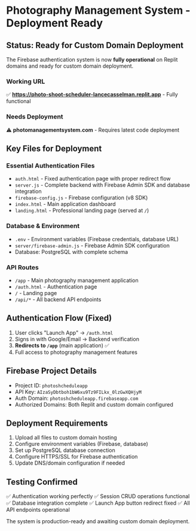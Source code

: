 # Photography Management System - Deployment Ready

## Status: Ready for Custom Domain Deployment

The Firebase authentication system is now **fully operational** on Replit domains and ready for custom domain deployment.

### Working URL
✅ **https://photo-shoot-scheduler-lancecasselman.replit.app** - Fully functional

### Needs Deployment
⚠️ **photomanagementsystem.com** - Requires latest code deployment

## Key Files for Deployment

### Essential Authentication Files
- `auth.html` - Fixed authentication page with proper redirect flow
- `server.js` - Complete backend with Firebase Admin SDK and database integration
- `firebase-config.js` - Firebase configuration (v8 SDK)
- `index.html` - Main application dashboard
- `landing.html` - Professional landing page (served at `/`)

### Database & Environment
- `.env` - Environment variables (Firebase credentials, database URL)
- `server/firebase-admin.js` - Firebase Admin SDK configuration
- Database: PostgreSQL with complete schema

### API Routes
- `/app` - Main photography management application
- `/auth.html` - Authentication page
- `/` - Landing page
- `/api/*` - All backend API endpoints

## Authentication Flow (Fixed)
1. User clicks "Launch App" → `/auth.html`
2. Signs in with Google/Email → Backend verification
3. **Redirects to `/app`** (main application) ✅
4. Full access to photography management features

## Firebase Project Details
- Project ID: `photoshcheduleapp`
- API Key: `AIzaSyDbtboh1bW6xu9Tz9FILkx_0lzGwXQHjyM`
- Auth Domain: `photoshcheduleapp.firebaseapp.com`
- Authorized Domains: Both Replit and custom domain configured

## Deployment Requirements
1. Upload all files to custom domain hosting
2. Configure environment variables (Firebase, database)
3. Set up PostgreSQL database connection
4. Configure HTTPS/SSL for Firebase authentication
5. Update DNS/domain configuration if needed

## Testing Confirmed
✅ Authentication working perfectly
✅ Session CRUD operations functional
✅ Database integration complete
✅ Launch App button redirect fixed
✅ All API endpoints operational

The system is production-ready and awaiting custom domain deployment.